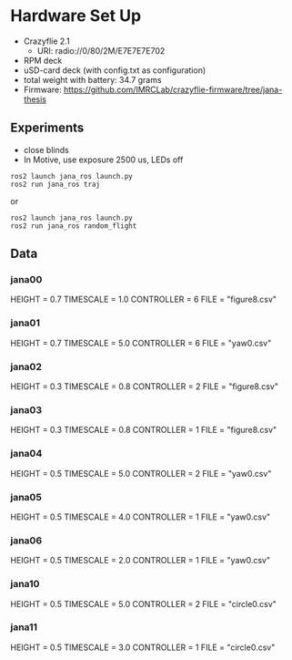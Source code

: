 # Hardware Set Up

* Crazyflie 2.1
    * URI: radio://0/80/2M/E7E7E7E702
* RPM deck
* uSD-card deck (with config.txt as configuration)
* total weight with battery: 34.7 grams
* Firmware: https://github.com/IMRCLab/crazyflie-firmware/tree/jana-thesis

## Experiments

* close blinds
* In Motive, use exposure 2500 us, LEDs off

```
ros2 launch jana_ros launch.py
ros2 run jana_ros traj
```

or

```
ros2 launch jana_ros launch.py
ros2 run jana_ros random_flight
```

## Data

### jana00

HEIGHT = 0.7
TIMESCALE = 1.0
CONTROLLER = 6
FILE = "figure8.csv"

### jana01

HEIGHT = 0.7
TIMESCALE = 5.0
CONTROLLER = 6
FILE = "yaw0.csv"

### jana02

HEIGHT = 0.3
TIMESCALE = 0.8
CONTROLLER = 2
FILE = "figure8.csv"

### jana03

HEIGHT = 0.3
TIMESCALE = 0.8
CONTROLLER = 1
FILE = "figure8.csv"

### jana04

HEIGHT = 0.5
TIMESCALE = 5.0
CONTROLLER = 2
FILE = "yaw0.csv"

### jana05

HEIGHT = 0.5
TIMESCALE = 4.0
CONTROLLER = 1
FILE = "yaw0.csv"

### jana06

HEIGHT = 0.5
TIMESCALE = 2.0
CONTROLLER = 1
FILE = "yaw0.csv"

### jana10

HEIGHT = 0.5
TIMESCALE = 5.0
CONTROLLER = 2
FILE = "circle0.csv"

### jana11

HEIGHT = 0.5
TIMESCALE = 3.0
CONTROLLER = 1
FILE = "circle0.csv"

